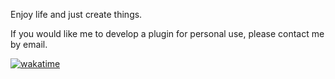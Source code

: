 Enjoy life and just create things.

If you would like me to develop a plugin for personal use, please contact me by email.

[![wakatime](https://wakatime.com/badge/user/58e91e50-0298-48e9-b2b6-8567cfc4f2fe.svg)](https://wakatime.com/@58e91e50-0298-48e9-b2b6-8567cfc4f2fe)
